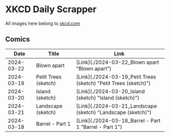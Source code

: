 # XKCD Daily Scrapper

All images here belong to [xkcd.com](https://xkcd.com "xkcd.com")

## Comics

| Date | Title | Link |
| ---- | ----- | ---- |
| 2024-03-22 | Blown apart | [Link](./2024-03-22_Blown apart "Blown apart") |
| 2024-03-19 | Petit Trees (sketch) | [Link](./2024-03-19_Petit Trees (sketch) "Petit Trees (sketch)") |
| 2024-03-20 | Island (sketch) | [Link](./2024-03-20_Island (sketch) "Island (sketch)") |
| 2024-03-21 | Landscape (sketch) | [Link](./2024-03-21_Landscape (sketch) "Landscape (sketch)") |
| 2024-03-18 | Barrel - Part 1 | [Link](./2024-03-18_Barrel - Part 1 "Barrel - Part 1") |